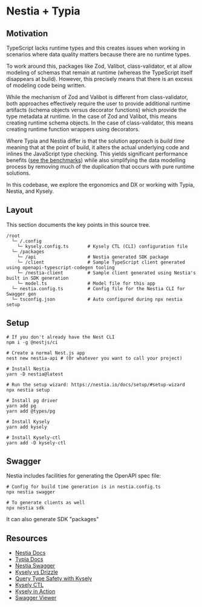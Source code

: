 # Nestia + Typia

## Motivation

TypeScript lacks runtime types and this creates issues when working in scenarios where data quality matters because there are no runtime types.

To work around this, packages like Zod, Valibot, class-validator, et al allow modeling of schemas that remain at runtime (whereas the TypeScript itself disappears at build).  However, this precisely means that there is an excess of modeling code being written.

While the mechanism of Zod and Valibot is different from class-validator, both approaches effectively require the user to provide additional runtime artifacts (schema objects versus decorator functions) which provide the type metadata at runtime.  In the case of Zod and Valibot, this means creating runtime schema objects.  In the case of class-validator, this means creating runtime function wrappers using decorators.

Where Typia and Nestia differ is that the solution approach is *build time* meaning that at the point of build, it alters the actual underlying code and inlines the JavaScript type checking.  This yields significant performance benefits ([see the benchmarks](https://moltar.github.io/typescript-runtime-type-benchmarks/)) while also simplifying the data modelling process by removing much of the duplication that occurs with pure runtime solutions.

In this codebase, we explore the ergonomics and DX or working with Typia, Nestia, and Kysely.

## Layout

This section documents the key points in this source tree.

```
/root
  └─ /.config
    └─ kysely.config.ts       # Kysely CTL (CLI) configuration file
  └─ /packages
    └─ /api                   # Nestia generated SDK package
    └─ /client                # Sample TypeScript client generated using openapi-typescript-codegen tooling
    └─ /nestia-client         # Sample client generated using Nestia's built in SDK generation
    └─ model.ts               # Model file for this app
  └─ nestia.config.ts         # Config file for the Nestia CLI for Swagger gen
  └─ tsconfig.json            # Auto configured during npx nestia setup
```

## Setup

```shell
# If you don't already have the Nest CLI
npm i -g @nestjs/ci

# Create a normal Nest.js app
nest new nestia-api # (Or whatever you want to call your project)

# Install Nestia
yarn -D nestia@latest

# Run the setup wizard: https://nestia.io/docs/setup/#setup-wizard
npx nestia setup

# Install pg driver
yarn add pg
yarn add @types/pg

# Install Kysely
yarn add kysely

# Install Kysely-ctl
yarn add -D kysely-ctl
```

## Swagger

Nestia includes facilities for generating the OpenAPI spec file:

```shell
# Config for build time generation is in nestia.config.ts
npx nestia swagger

# To generate clients as well
npx nestia sdk
```

It can also generate SDK "packages"

## Resources

- [Nestia Docs](https://nestia.io/docs/pure/)
- [Typia Docs](https://typia.io/docs/validators/tags/)
- [Nestia Swagger](https://nestia.io/docs/swagger/)
- [Kysely vs Drizzle](https://www.reddit.com/r/node/comments/1c0776v/kysely_or_drizzle/)
- [Query Type Safety with Kysely](https://github.com/thetutlage/meta/discussions/8)
- [Kysely CTL](https://github.com/kysely-org/kysely-ctl)
- [Kysely in Action](https://marmelab.com/blog/2024/02/14/type-safe-sql-wheries-with-kysely.html)
- [Swagger Viewer](https://editor-next.swagger.io/)
